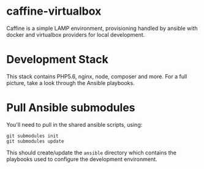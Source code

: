 # caffine-virtualbox
Caffine is a simple LAMP environment, provisioning handled by ansible with docker 
and virtualbox providers for local development.


# Development Stack
This stack contains PHP5.6, nginx, node, composer and more. For a full picture, 
take a look through the Ansible playbooks.


# Pull Ansible submodules
You'll need to pull in the shared ansible scripts, using:

    git submodules init
    git submodules update


This should create/update the `ansible` directory which contains the playbooks 
used to configure the development environment.